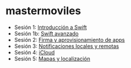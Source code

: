 # mastermoviles

- Sesión 1: [Introducción a Swift](http://domingogallardo.github.io/apuntes-mastermoviles/sesion01-introduccion-swift.html)
- Sesión 1b: [Swift avanzado](http://domingogallardo.github.io/apuntes-mastermoviles/sesion01b-swift-avanzado.html)
- Sesión 2: [Firma y aprovisionamiento de apps](http://domingogallardo.github.io/apuntes-mastermoviles/sesion02-firma-aprovisionamiento.html)
- Sesión 3: [Notificaciones locales y remotas](http://domingogallardo.github.io/apuntes-mastermoviles/sesion03-notificaciones-locales-remotas.html)
- Sesión 4: [iCloud](http://domingogallardo.github.io/apuntes-mastermoviles/sesion04.html)
- Sesión 5: [Mapas y localización](http://domingogallardo.github.io/apuntes-mastermoviles/sesion05.html)
